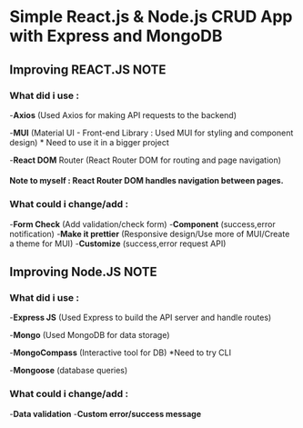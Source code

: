 # Simple React.js & Node.js CRUD App with Express and MongoDB



## Improving REACT.JS NOTE 

### What did i use : 

-**Axios** (Used Axios for making API requests to the backend)
                 
-**MUI** (Material UI - Front-end Library : Used MUI for styling and component design) * Need to use it in a bigger project

-**React DOM** Router (React Router DOM for routing and page navigation)

#### Note to myself : React Router DOM handles navigation between pages.

### What could i change/add :
-**Form Check** (Add validation/check form)
-**Component** (success,error notification)
-**Make it prettier** (Responsive design/Use more of MUI/Create a theme for MUI)
-**Customize** (success,error request API)



## Improving Node.JS NOTE

### What did i use :

-**Express JS** (Used Express to build the API server and handle routes)

-**Mongo** (Used MongoDB for data storage)

-**MongoCompass** (Interactive tool for DB) *Need to try CLI

-**Mongoose** (database queries)
                 
### What could i change/add :

-**Data validation**
-**Custom error/success message**
                 
